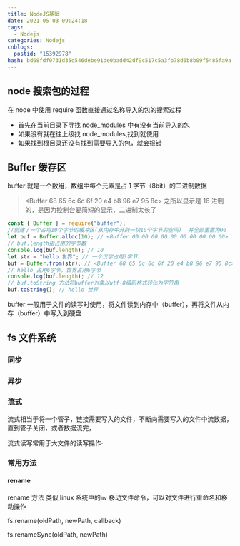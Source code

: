 ```yaml
---
title: NodeJS基础
date: 2021-05-03 09:24:18
tags:
  - Nodejs
categories: Nodejs
cnblogs:
  postid: "15392978"
hash: bd68fdf0731d35d546debe91de0badd42df9c517c5a3fb78d6b8b09f5485fa9a
---
```


## node 搜索包的过程

在 node 中使用 require 函数直接通过名称导入的包的搜索过程

- 首先在当前目录下寻找 node_modules 中有没有当前导入的包
- 如果没有就在往上级找 node_modules,找到就使用
- 如果找到根目录还没有找到需要导入的包，就会报错

## Buffer 缓存区

buffer 就是一个数组，数组中每个元素是占 1 字节（8bit）的二进制数据

> <Buffer 68 65 6c 6c 6f 20 e4 b8 96 e7 95 8c> 之所以显示是 16 进制的，是因为控制台要简短的显示，二进制太长了

```js
const { Buffer } = require("buffer");
//创建了一个占用10个字节的缓冲区(从内存中开辟一块10个字节的空间)  并全部重置为00
let buf = Buffer.alloc(10); // <Buffer 00 00 00 00 00 00 00 00 00 00>
// buf.length指占用的字节数
console.log(buf.length); // 10
let str = "hello 世界"; // 一个汉字占用3字节
buf = Buffer.from(str); // <Buffer 68 65 6c 6c 6f 20 e4 b8 96 e7 95 8c>
// hello 占用6字节，世界占用6字节
console.log(buf.length); // 12
// buf.toString 方法将buffer对象以utf-8编码格式转化为字符串
buf.toString(); // hello 世界
```

buffer 一般用于文件的读写时使用，将文件读到内存中（buffer），再将文件从内存（buffer）中写入到硬盘

## fs 文件系统

### 同步

### 异步

### 流式

流式相当于将一个管子，链接需要写入的文件，不断向需要写入的文件中流数据，直到管子关闭，或者数据流完，

流式读写常用于大文件的读写操作·

### 常用方法

#### rename

rename 方法 类似 linux 系统中的`mv` 移动文件命令，可以对文件进行重命名和移动操作

fs.rename(oldPath, newPath, callback)

fs.renameSync(oldPath, newPath)
